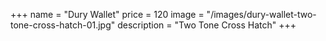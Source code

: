 +++
name = "Dury Wallet"
price = 120
image = "/images/dury-wallet-two-tone-cross-hatch-01.jpg"
description = "Two Tone Cross Hatch"
+++
